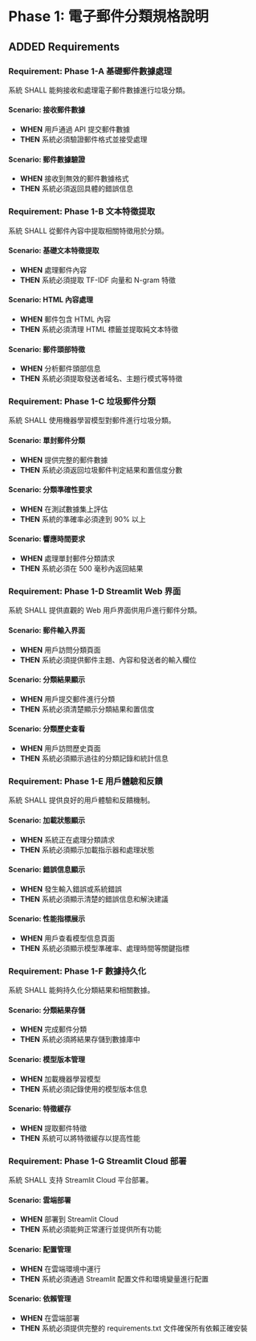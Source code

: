# Phase 1: 電子郵件分類規格說明

## ADDED Requirements

### Requirement: Phase 1-A 基礎郵件數據處理
系統 SHALL 能夠接收和處理電子郵件數據進行垃圾分類。

#### Scenario: 接收郵件數據
- **WHEN** 用戶通過 API 提交郵件數據
- **THEN** 系統必須驗證郵件格式並接受處理

#### Scenario: 郵件數據驗證
- **WHEN** 接收到無效的郵件數據格式
- **THEN** 系統必須返回具體的錯誤信息

### Requirement: Phase 1-B 文本特徵提取
系統 SHALL 從郵件內容中提取相關特徵用於分類。

#### Scenario: 基礎文本特徵提取
- **WHEN** 處理郵件內容
- **THEN** 系統必須提取 TF-IDF 向量和 N-gram 特徵

#### Scenario: HTML 內容處理
- **WHEN** 郵件包含 HTML 內容
- **THEN** 系統必須清理 HTML 標籤並提取純文本特徵

#### Scenario: 郵件頭部特徵
- **WHEN** 分析郵件頭部信息
- **THEN** 系統必須提取發送者域名、主題行模式等特徵

### Requirement: Phase 1-C 垃圾郵件分類
系統 SHALL 使用機器學習模型對郵件進行垃圾分類。

#### Scenario: 單封郵件分類
- **WHEN** 提供完整的郵件數據
- **THEN** 系統必須返回垃圾郵件判定結果和置信度分數

#### Scenario: 分類準確性要求
- **WHEN** 在測試數據集上評估
- **THEN** 系統的準確率必須達到 90% 以上

#### Scenario: 響應時間要求
- **WHEN** 處理單封郵件分類請求
- **THEN** 系統必須在 500 毫秒內返回結果

### Requirement: Phase 1-D Streamlit Web 界面
系統 SHALL 提供直觀的 Web 用戶界面供用戶進行郵件分類。

#### Scenario: 郵件輸入界面
- **WHEN** 用戶訪問分類頁面
- **THEN** 系統必須提供郵件主題、內容和發送者的輸入欄位

#### Scenario: 分類結果顯示
- **WHEN** 用戶提交郵件進行分類
- **THEN** 系統必須清楚顯示分類結果和置信度

#### Scenario: 分類歷史查看
- **WHEN** 用戶訪問歷史頁面
- **THEN** 系統必須顯示過往的分類記錄和統計信息

### Requirement: Phase 1-E 用戶體驗和反饋
系統 SHALL 提供良好的用戶體驗和反饋機制。

#### Scenario: 加載狀態顯示
- **WHEN** 系統正在處理分類請求
- **THEN** 系統必須顯示加載指示器和處理狀態

#### Scenario: 錯誤信息顯示
- **WHEN** 發生輸入錯誤或系統錯誤
- **THEN** 系統必須顯示清楚的錯誤信息和解決建議

#### Scenario: 性能指標展示
- **WHEN** 用戶查看模型信息頁面
- **THEN** 系統必須顯示模型準確率、處理時間等關鍵指標

### Requirement: Phase 1-F 數據持久化
系統 SHALL 能夠持久化分類結果和相關數據。

#### Scenario: 分類結果存儲
- **WHEN** 完成郵件分類
- **THEN** 系統必須將結果存儲到數據庫中

#### Scenario: 模型版本管理
- **WHEN** 加載機器學習模型
- **THEN** 系統必須記錄使用的模型版本信息

#### Scenario: 特徵緩存
- **WHEN** 提取郵件特徵
- **THEN** 系統可以將特徵緩存以提高性能

### Requirement: Phase 1-G Streamlit Cloud 部署
系統 SHALL 支持 Streamlit Cloud 平台部署。

#### Scenario: 雲端部署
- **WHEN** 部署到 Streamlit Cloud
- **THEN** 系統必須能夠正常運行並提供所有功能

#### Scenario: 配置管理
- **WHEN** 在雲端環境中運行
- **THEN** 系統必須通過 Streamlit 配置文件和環境變量進行配置

#### Scenario: 依賴管理
- **WHEN** 在雲端部署
- **THEN** 系統必須提供完整的 requirements.txt 文件確保所有依賴正確安裝